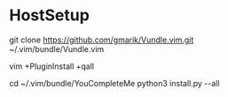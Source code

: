 # HostSetup


git clone https://github.com/gmarik/Vundle.vim.git ~/.vim/bundle/Vundle.vim

vim +PluginInstall +qall

cd ~/.vim/bundle/YouCompleteMe
python3 install.py --all

